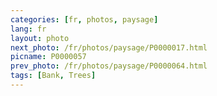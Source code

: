 ```yaml
---
categories: [fr, photos, paysage]
lang: fr
layout: photo
next_photo: /fr/photos/paysage/P0000017.html
picname: P0000057
prev_photo: /fr/photos/paysage/P0000064.html
tags: [Bank, Trees]
---
```

